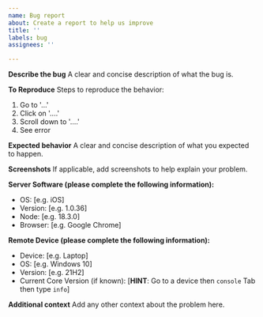 ```yaml
---
name: Bug report
about: Create a report to help us improve
title: ''
labels: bug
assignees: ''

---
```


**Describe the bug**
A clear and concise description of what the bug is.

**To Reproduce**
Steps to reproduce the behavior:
1. Go to '...'
2. Click on '....'
3. Scroll down to '....'
4. See error

**Expected behavior**
A clear and concise description of what you expected to happen.

**Screenshots**
If applicable, add screenshots to help explain your problem.

**Server Software (please complete the following information):**
 - OS: [e.g. iOS]
 - Version: [e.g. 1.0.36]
 - Node: [e.g. 18.3.0]
 - Browser: [e.g. Google Chrome]

**Remote Device (please complete the following information):**
 - Device: [e.g. Laptop]
 - OS: [e.g. Windows 10]
 - Version: [e.g. 21H2]
 - Current Core Version (if known): [**HINT**: Go to a device then `console` Tab then type `info`]

**Additional context**
Add any other context about the problem here.
